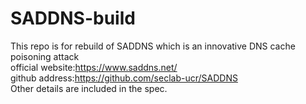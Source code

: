 # SADDNS-build
This repo is for rebuild of SADDNS which is an innovative DNS cache poisoning attack<br />
official website:https://www.saddns.net/<br />
github address:https://github.com/seclab-ucr/SADDNS<br />
Other details are included in the spec.
